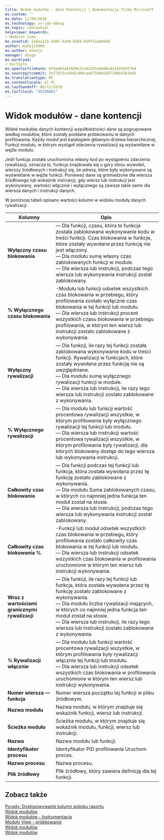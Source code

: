 ```yaml
---
title: Widok modułów - dane Kontencji | Dokumentacja firmy Microsoft
ms.custom: ''
ms.date: 11/04/2016
ms.technology: vs-ide-debug
ms.topic: conceptual
helpviewer_keywords:
- Modules view
ms.assetid: 1a9aa122-2d8f-4a09-b503-92975aa6b648
author: mikejo5000
ms.author: mikejo
manager: douge
ms.workload:
- multiple
ms.openlocfilehash: 6f9ad65a81820e37c01d55a0ddba441dd30977b4
ms.sourcegitcommit: 34f7d23ce3bd140dcae875b602d5719bb4363ed1
ms.translationtype: MT
ms.contentlocale: pl-PL
ms.lasthandoff: 06/11/2018
ms.locfileid: "35256061"
---
```

# <a name="modules-view---contention-data"></a>Widok modułów - dane kontencji
Widok modułów danych kontencji współbieżności dane są pogrupowane według modułów, które zostały poddane próbkowaniu w danych profilowania. Każdy moduł jest katalogiem głównym drzewa hierarchicznej. Funkcji modułu, w którym wystąpił zdarzenia rywalizacji są wyświetlane w węźle modułu.  
  
 Jeśli funkcja została uruchomiona własny kod po wystąpieniu zdarzenia rywalizacji, oznacza to, funkcja znajdowała się u góry stosu wywołań, wierszy źródłowych i instrukcji się, że adresy, które były wykonywane są wyświetlane w węźle funkcji. Ponieważ dane są gromadzone dla wiersza źródłowego lub wskaźnik instrukcji, gdy wiersz lub instrukcji jest wykonywany, wartości włącznie i wyłącznego są zawsze takie same dla wiersza danych i instrukcji danych.  
  
 W poniższej tabeli opisano wartości kolumn w widoku moduły danych rywalizacji.  
  
|Kolumny|Opis|  
|------------|-----------------|  
|**Wyłączny czasu blokowania**|— Dla funkcji, czasu, która to funkcja została zablokowana wykonywanie kodu w treści funkcji. Czas blokowania w funkcje, które zostały wywołane przez funkcję nie jest włączony.<br />— Dla modułu sumę własny czas zablokowanych funkcji w module.<br />— Dla wiersza lub instrukcji, podczas tego wiersza lub wykonywania instrukcji został zablokowany.|  
|**% Wyłącznego czasu blokowania**|-Modułu lub funkcji odsetek wszystkich czas blokowania w przebiegu, który profilowania zostało wyłączne czas blokowania w tej funkcji lub modułu.<br />— Dla wiersza lub instrukcji procent wszystkich czasu blokowania w przebiegu profilowania, w którym ten wiersz lub instrukcji zostało zablokowane z wykonywania.|  
|**Wyłączny rywalizacji**|— Dla funkcji, ile razy tej funkcji została zablokowana wykonywanie kodu w treści funkcji. Rywalizacji w funkcjach, które zostały wywołane przez funkcję nie są uwzględniane.<br />— Dla modułu sumę wyłącznego rywalizacji funkcji w module.<br />— Dla wiersza lub instrukcji, ile razy tego wiersza lub instrukcji zostało zablokowane z wykonywania.|  
|**% Wyłącznego rywalizacji**|— Dla modułu lub funkcji wartość procentowa rywalizacji wszystkie, w którym profilowania były wyłącznego rywalizacji tej funkcji lub modułu.<br />— Dla wiersza lub instrukcji wartość procentowa rywalizacji wszystkie, w którym profilowania były rywalizacji, dla których blokowany dostęp do tego wiersza lub wykonywania instrukcji.|  
|**Całkowity czas blokowania**|— Dla funkcji podczas tej funkcji lub funkcja, która została wywołana przez tę funkcję zostało zablokowane z wykonywania.<br />— Dla modułu Suma zablokowanych czasu, w których co najmniej jedna funkcja ten moduł został na stosie.<br />— Dla wiersza lub instrukcji, podczas tego wiersza lub wykonywania instrukcji został zablokowany.|  
|**Całkowity czas blokowania %**|-Funkcji lub moduł odsetek wszystkich czas blokowania w przebiegu, który profilowania zostało całkowity czas blokowania w tej funkcji lub modułu.<br />— Dla wiersza lub instrukcji odsetek wszystkich czas blokowania w profilowania uruchomione w którym ten wiersz lub instrukcji wykonywania.|  
|**Wraz z wartościami granicznymi rywalizacji**|— Dla funkcji, ile razy tej funkcji lub funkcja, która została wywołana przez tę funkcję zostało zablokowane z wykonywania.<br />— Dla modułu liczba rywalizacji mających, w których co najmniej jedna funkcja ten moduł został na stosie.<br />— Dla wiersza lub instrukcji, ile razy tego wiersza lub instrukcji zostało zablokowane z wykonywania.|  
|**% Rywalizacji włącznie**|— Dla modułu lub funkcji wartość procentowa rywalizacji wszystkie, w którym profilowania były rywalizacji włącznie tej funkcji lub modułu.<br />— Dla wiersza lub instrukcji odsetek wszystkich czas blokowania w profilowania uruchomione w którym ten wiersz lub instrukcji wykonywania.|  
|**Numer wiersza — funkcja**|Numer wiersza początku tej funkcji w pliku źródłowym.|  
|**Nazwa modułu**|Nazwa modułu, w którym znajduje się wskaźnik funkcji, wiersz lub instrukcji.|  
|**Ścieżka modułu**|Ścieżka modułu, w którym znajduje się wskaźnik modułu, funkcji, wiersz lub instrukcji.|  
|**Nazwa**|Nazwa modułu lub funkcji.|  
|**Identyfikator procesu**|Identyfikator PID profilowania Uruchom proces.|  
|**Nazwa procesu**|Nazwa procesu.|  
|**Plik źródłowy**|Plik źródłowy, który zawiera definicję dla tej funkcji.|  
  
## <a name="see-also"></a>Zobacz także  
 [Porady: Dostosowywanie kolumn widoku raportu](../profiling/how-to-customize-report-view-columns.md)   
 [Widok modułów](../profiling/modules-view.md)   
 [Widok modułów - Instrumentacja](../profiling/modules-view-dotnet-memory-instrumentation-data.md)   
 [Moduły View - próbkowanie](../profiling/modules-view-dotnet-memory-sampling-data.md)   
 [Widok modułów](../profiling/modules-view-instrumentation-data.md)   
 [Widok modułów](../profiling/modules-view-sampling-data.md)